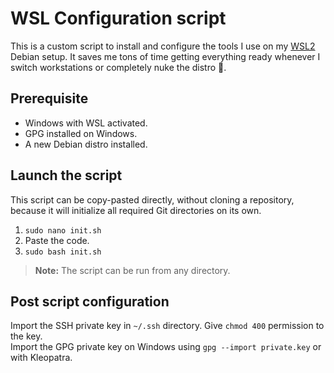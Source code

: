 # WSL Configuration script
This is a custom script to install and configure the tools I use on my [WSL2](https://learn.microsoft.com/fr-fr/windows/wsl/) Debian setup. It saves me tons of time getting everything ready whenever I switch workstations or completely nuke the distro 🗿. 

## Prerequisite
* Windows with WSL activated.
* GPG installed on Windows.
* A new Debian distro installed.

## Launch the script
This script can be copy-pasted directly, without cloning a repository, because it will initialize all required Git directories on its own.

1. `sudo nano init.sh`
2. Paste the code.
3. `sudo bash init.sh`

> **Note:** The script can be run from any directory.

## Post script configuration
Import the SSH private key in `~/.ssh` directory. Give `chmod 400` permission to the key.\
Import the GPG private key on Windows using  `gpg --import private.key` or with Kleopatra.
